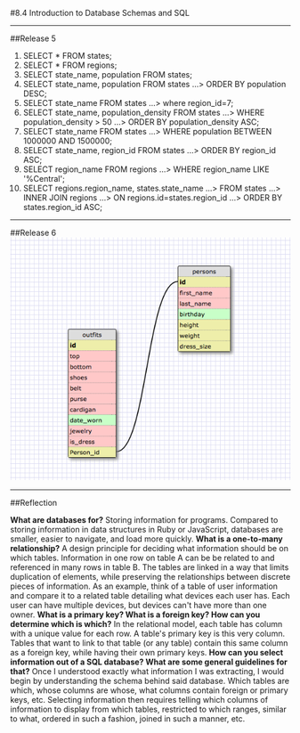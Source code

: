 #8.4 Introduction to Database Schemas and SQL

***
##Release 5
1. SELECT * FROM states;
2. SELECT * FROM regions;
3. SELECT state_name, population FROM states;
4. SELECT state_name, population FROM states
   ...> ORDER BY population DESC;
5. SELECT state_name FROM states
   ...> where region_id=7;
6. SELECT state_name, population_density FROM states
   ...> WHERE population_density > 50
   ...> ORDER BY population_density ASC;
7. SELECT state_name FROM states
   ...> WHERE population BETWEEN 1000000 AND 1500000;
8. SELECT state_name, region_id FROM states
   ...> ORDER BY region_id ASC;
9. SELECT region_name FROM regions
   ...> WHERE region_name LIKE '%Central';
10. SELECT regions.region_name, states.state_name
   ...> FROM states
   ...> INNER JOIN regions
   ...> ON regions.id=states.region_id
   ...> ORDER BY states.region_id ASC;

***
##Release 6
![My schema](https://raw.githubusercontent.com/almightyboz/phase-0/master/week-8/database-intro/imgs/cher_schema.jpg.png)

***
##Reflection

**What are databases for?**
Storing information for programs. Compared to storing information in data structures in Ruby or JavaScript, databases are smaller, easier to navigate, and load more quickly.
**What is a one-to-many relationship?**
A design principle for deciding what information should be on which tables. Information in one row on table A can be be related to and referenced in many rows in table B. The tables are linked in a way that limits duplication of elements, while preserving the relationships between discrete pieces of information. As an example, think of a table of user information and compare it to a related table detailing what devices each user has. Each user can have multiple devices, but devices can't have more than one owner.
**What is a primary key? What is a foreign key? How can you determine which is which?**
In the relational model, each table has column with a unique value for each row. A table's primary key is this very column. Tables that want to link to that table (or any table) contain this same column as a foreign key, while having their own primary keys.
**How can you select information out of a SQL database? What are some general guidelines for that?**
Once I understood exactly what information I was extracting, I would begin by understanding the schema behind said database. Which tables are which, whose columns are whose, what columns contain foreign or primary keys, etc. Selecting information then requires telling which columns of information to display from which tables, restricted to which ranges, similar to what, ordered in such a fashion, joined in such a manner, etc.